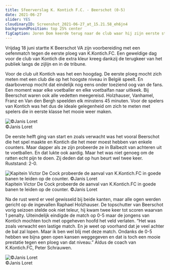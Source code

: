 ```yaml
---
title: Sfeerverslag K. Kontich F.C. - Beerschot (0-5)
date: 2021-06-27
slider: YES
cloudinaryID: Screenshot_2021-06-27_at_15.21.58_eh6jn4
backgroundPosition: top 25% center
figCaption: Joren Dom keerde terug naar de club waar hij zijn eerste stappen als profvoetballer zette. ©Janis Loret
---
```

<p>Vrijdag 18 juni startte K Beerschot VA zijn voorbereiding met een oefenmatch tegen de eerste ploeg van K.Kontich.FC. Een geweldige dag voor de club van Kontich die extra kleur kreeg dankzij de terugkeer van het publiek langs de zijlijn en in de tribune.</p>

<p>Voor de club uit Kontich was het een hoogdag. De eerste ploeg mocht zich meten met een club die op het hoogste niveau in België speelt. En daarbovenop mocht dat eindelijk nog eens onder toeziend oog van de fans. Een moment waar elke voetballer en elke voetbalfan naar uitkeek. Bij Beerschot waren ook alle vedetten meegereisd. Holzhauser, Vanhamel, Franz en Van den Bergh speelden elk minstens 45 minuten. Voor de spelers van Kontich was het dus de ideale gelegenheid om zich te meten met spelers die in eerste klasse het mooie weer maken.</p>

<div class="mb-6">
<img style="max-width: 100%; height: auto;" src="https://res.cloudinary.com/kkontichfc/image/upload/v1/nieuws/Screenshot_2021-06-27_at_15.22.03_p2fohs" alt="©Janis Loret" />
<div class="text-gray-300 text-xs">©Janis Loret</div>
</div>

<p>De eerste helft ging van start en zoals verwacht was het vooral Beerschot die het spel maakte en Kontich die het meer moest hebben van enkele counters. Maar dapper als ze zijn probeerde ze in Balbezit van achteren uit te voetballen. En dat lukte ook aardig. Maar het was niet genoeg om de ratten echt pijn te doen. Zij deden dat op hun beurt wel twee keer. Ruststand: 2-0.</p>

<div class="mb-6">
<img style="max-width: 100%; height: auto;" src="https://res.cloudinary.com/kkontichfc/image/upload/v1/nieuws/Screenshot_2021-06-27_at_15.22.08_oxwgqg" alt="Kapitein Victor De Cock probeerde de aanval van K.Kontich.FC in goede banen te leiden op de counter. ©Janis Loret" />
<div class="text-gray-300 text-xs">Kapitein Victor De Cock probeerde de aanval van K.Kontich.FC in goede banen te leiden op de counter. ©Janis Loret</div>
</div>

<p>Na de rust werd er veel gewisseld bij beide kanten, maar alle ogen werden gericht op de ingevallen Raphael Holzhauser. De topschutter van Beerschot vorig seizoen stelde ook niet teleur, hij kwam twee keer tot scoren waarvan 1 penalty. Uiteindelijk eindigde de match op 0-5 maar de jongens van Kontich mochten toch met opgeheven hoofd het veld verlaten. “Het was zoals verwacht een lastige match. En je weet op voorhand dat je veel achter de bal zal lopen. Maar ik ben wel blij met deze match. Ondanks de 0-5 hebben we bijna geen open kansen weggegeven en dat is toch een mooie prestatie tegen een ploeg van dat niveau.” Aldus de coach van K.Kontich.FC, Peter Schrauwen.</p>

<div class="mb-6">
<img style="max-width: 100%; height: auto;" src="https://res.cloudinary.com/kkontichfc/image/upload/v1/nieuws/Screenshot_2021-06-27_at_15.22.16_mx7fav" alt="©Janis Loret" />
<div class="text-gray-300 text-xs">©Janis Loret</div>
</div>
